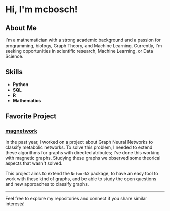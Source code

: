 # Hi, I'm mcbosch!

## About Me
I'm a mathematician with a strong academic background and a passion for programming, biology, Graph Theory, and Machine Learning. Currently, I'm seeking opportunities in scientific research, Machine Learning, or Data Science. 


## Skills
- **Python**
- **SQL**
- **R**
- **Mathematics**


## Favorite Project
### [magnetwork](https://github.com/mcbosch/magnetwork)
In the past year, I worked on a project about Graph Neural Networks to classify metabolic networks. To solve this problem, I needed to extend these algorithms for graphs with directed atributes; I've done this working with magnetic graphs. Studying these graphs we observed some theorical aspects that wasn't solved.

This project aims to extend the `NetworkX` package, to have an easy tool to work with these kind of graphs, and be able to study the open questions and new approaches to classify graphs. 



---

Feel free to explore my repositories and connect if you share similar interests!
